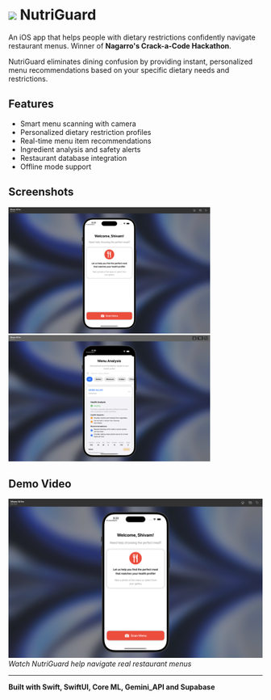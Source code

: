 # <img src="NutriGuard/Assets.xcassets/image.imageset/Screenshot 2025-05-24 at 11.45.17 PM.png" width="25"> NutriGuard 
An iOS app that helps people with dietary restrictions confidently navigate restaurant menus. Winner of **Nagarro's Crack-a-Code Hackathon**.

NutriGuard eliminates dining confusion by providing instant, personalized menu recommendations based on your specific dietary needs and restrictions.

## Features
- Smart menu scanning with camera
- Personalized dietary restriction profiles
- Real-time menu item recommendations
- Ingredient analysis and safety alerts
- Restaurant database integration
- Offline mode support

## Screenshots
<img src="Img/1. NutriGuard Landing Screen.png" width="400"> <img src="Img/2. NutriGuard Dish Analysis Screen.png" width="400" >


## Demo Video
[![NutriGuard Demo](Img/1.png)](https://youtu.be/t6_xgYIgLrY)
*Watch NutriGuard help navigate real restaurant menus*

---
**Built with Swift, SwiftUI, Core ML, Gemini_API and Supabase**
